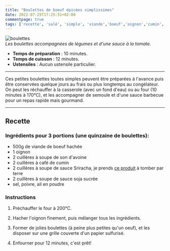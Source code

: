 ```yaml
---
title: "Boulettes de boeuf épicées simplissimes"
date: 2022-07-25T17:25:51+02:00
commentpage: true
tags: ['recette', 'salé', 'simple', 'viande','boeuf','oignon','cumin','soja','boulette','épice','avoine']
---
```


![boulettes](/pictures/boulettes_simplissimes.jpeg)<br>
*Les boulettes accompagnées de légumes et d'une sauce à la tomate.*

- **Temps de préparation** : 10 minutes.
- **Temps de cuisson** : 12 minutes.
- **Ustensiles** : Aucun ustensile particulier. 

---

Ces petites boulettes toutes simples peuvent être préparées à l'avance puis être conservées quelque jours au frais ou plus longtemps au congélateur. On peut les réchauffer à la casserole (avec un fond d'eau) ou au four (10 minutes à 170°C), et les accompagner de semoule et d'une sauce barbecue pour un repas rapide mais gourmand. 

---

## Recette

### Ingrédients pour 3 portions (une quinzaine de boulettes):

- 500g de viande de boeuf hachée 
- 1 oignon 
- 2 cuillères à soupe de son d'avoine 
- 2 cuillères à café de cumin 
- 2 cuillères à soupe de sauce Sriracha, je prends <a href="https://www.greenweez.com/ecoidees-sauce-sriracha-250-ml-p114462?objectID=114462_0_0&queryID=3389902c172cb0e1883e24706c61d627">ce produit</a> à tomber par terre 
- 2 cuillères à soupe de sauce soja sucrée 
- sel, poivre, ail en poudre 

### Instructions

1. Préchauffer le four à 200°C. 

2. Hacher l'oignon finement, puis mélanger tous les ingrédients.

3. Former de jolies boulettes (à peine plus petites qu'un oeuf), et les disposer sur une grille couverte d'un papier sulfurisé.

4. Enfourner pour 12 minutes, c'est prêt! 






